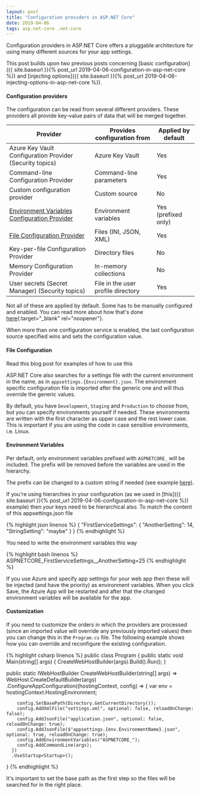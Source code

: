 ```yaml
---
layout: post
title: "Configuration providers in ASP.NET Core"
date: 2019-04-06
tags: asp.net-core .net-core
---
```


<p class="intro"><span class="dropcap">C</span>onfiguration providers in ASP.NET Core offers a pluggable architecture for using many different sources for your app settings.</p>

This post builds upon two previous posts concerning [basic configuration]({{ site.baseurl }}{% post_url 2019-04-06-configuration-in-asp-net-core %}) and [injecting options]({{ site.baseurl }}{% post_url 2019-04-06-injecting-options-in-asp-net-core %}).

#### Configuration providers

The configuration can be read from several different providers. These providers all provide key-value pairs of data that will be merged together.

Provider | Provides configuration from | Applied by default
--- | --- | ---
Azure Key Vault Configuration Provider (Security topics) | Azure Key Vault | Yes
Command-line Configuration Provider | Command-line parameters | Yes
Custom configuration provider | Custom source | No
[Environment Variables Configuration Provider](#environment-variables) | Environment variables | Yes (prefixed only)
[File Configuration Provider](#file-configuration) | Files (INI, JSON, XML) | Yes
Key-per-file Configuration Provider | Directory files | No
Memory Configuration Provider | In-memory collections | No
User secrets (Secret Manager) (Security topics) | File in the user profile directory | Yes

Not all of these are applied by default. Some has to be manually configured and enabled. You can read more about how that's done [here](https://docs.microsoft.com/en-us/aspnet/core/fundamentals/configuration/?view=aspnetcore-2.2#environment-variables-configuration-provider){:target="_blank" rel="noopener"}.

When more than one configuration service is enabled, the last configuration source specified wins and sets the configuration value.

#### File Configuration

Read this blog post for examples of how to use this 

ASP.NET Core also searches for a settings file with the current environment in the name, as in <code class="code">appsettings.{Environment}.json</code>. The environment specific configuration file is imported after the generic one and will thus override the generic values.

By default, you have <code class="code">Development</code>, <code class="code">Staging</code> and <code class="code">Production</code> to choose from, but you can specify environments yourself if needed. These environments are written with the first character as upper case and the rest lower case. This is important if you are using the code in case sensitive environments, i.e. Linux.

#### Environment Variables

Per default, only environment variables prefixed with <code class="code">ASPNETCORE_</code> will be included. The prefix will be removed before the variables are used in the hierarchy. 

The prefix can be changed to a custom string if needed (see example [here](#customization)).

If you're using hierarchies in your configuration (as we used in [this]({{ site.baseurl }}{% post_url 2019-04-06-configuration-in-asp-net-core %}) example) then your keys need to be hierarchical also. To match the content of this appsettings.json file

{% highlight json linenos %}
{
  "FirstServiceSettings": {
    "AnotherSetting": 14,
    "StringSetting": "maybe"
  }
}
{% endhighlight %}

You need to write the environment variables this way

{% highlight bash linenos %}
ASPNETCORE_FirstServiceSettings__AnotherSetting=25
{% endhighlight %}

If you use Azure and specify app settings for your web app then these will be injected (and have the priority) as environment variables. When you click Save, the Azure App will be restarted and after that the changed environment variables will be available for the app. 

#### Customization

If you need to customize the orders in which the providers are processed (since an imported value will override any previously imported values) then you can change this in the <code class="code">Program.cs</code> file. The following example shows how you can override and reconfigure the existing configuration.

{% highlight csharp linenos %}
public class Program
{
  public static void Main(string[] args)
  {
      CreateWebHostBuilder(args).Build().Run();
  }

  public static IWebHostBuilder CreateWebHostBuilder(string[] args) =>
    WebHost.CreateDefaultBuilder(args)
      .ConfigureAppConfiguration((hostingContext, config) =>
      {
        var env = hostingContext.HostingEnvironment;

        config.SetBasePath(Directory.GetCurrentDirectory());
        config.AddXmlFile("settings.xml", optional: false, reloadOnChange: false);
        config.AddJsonFile("application.json", optional: false, reloadOnChange: true);
        config.AddJsonFile($"appsettings.{env.EnvironmentName}.json", optional: true, reloadOnChange: true);
        config.AddEnvironmentVariables("ASPNETCORE_");
        config.AddCommandLine(args);
      })
      .UseStartup<Startup>();
}
{% endhighlight %}

It's important to set the base path as the first step so the files will be searched for in the right place.